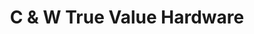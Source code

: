 ---
title: "C & W True Value Hardware"
url: /dahlonega/c-and-w-true-value-hardware/
shop: hardware
---